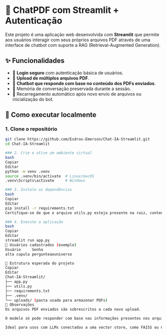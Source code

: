 # 📄 ChatPDF com Streamlit + Autenticação

Este projeto é uma aplicação web desenvolvida com **Streamlit** que permite aos usuários interagir com seus próprios arquivos PDF através de uma interface de chatbot com suporte a RAG (Retrieval-Augmented Generation).

## ✨ Funcionalidades

- 🔐 **Login seguro** com autenticação básica de usuários.
- 📁 **Upload de múltiplos arquivos PDF**.
- 🤖 **Chatbot que responde com base no conteúdo dos PDFs enviados**.
- 🧠 Memória de conversação preservada durante a sessão.
- 🔄 Recarregamento automático após novo envio de arquivos ou inicialização do bot.

## 🚀 Como executar localmente

### 1. Clone o repositório

```bash
git clone https://github.com/Esdras-Emerson/Chat-IA-Streamlit.git
cd Chat-IA-Streamlit

### 2. Crie e ative um ambiente virtual
bash
Copiar
Editar
python -m venv .venv
source .venv/bin/activate  # Linux/macOS
.venv\Scripts\activate     # Windows

### 3. Instale as dependências
bash
Copiar
Editar
pip install -r requirements.txt
Certifique-se de que o arquivo utils.py esteja presente na raiz, contendo as funções cria_chain_conversa e folder_files.

### 4. Execute a aplicação
bash
Copiar
Editar
streamlit run app.py
🔐 Usuários cadastrados (exemplo)
Usuário 	Senha
alta cupula	pergunteaouniverso

📂 Estrutura esperada do projeto
Copiar
Editar
Chat-IA-Streamlit/
├── app.py
├── utils.py
├── requirements.txt
├── .venv/
└── uploads/ (pasta usada para armazenar PDFs)
📌 Observações
Os arquivos PDF enviados são sobrescritos a cada novo upload.

O modelo só pode responder com base nas informações presentes nos arquivos PDF.

Ideal para usos com LLMs conectadas a uma vector store, como FAISS ou ChromaDB.